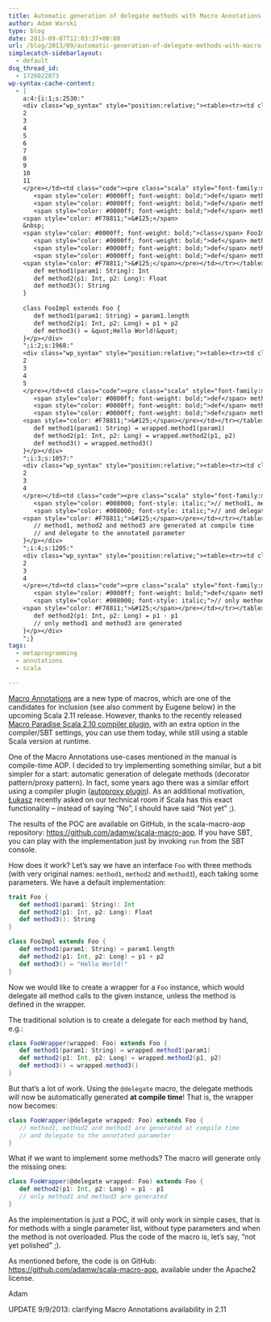 ```yaml
---
title: Automatic generation of delegate methods with Macro Annotations
author: Adam Warski
type: blog
date: 2013-09-07T12:03:37+00:00
url: /blog/2013/09/automatic-generation-of-delegate-methods-with-macro-annotations/
simplecatch-sidebarlayout:
  - default
dsq_thread_id:
  - 1726022073
wp-syntax-cache-content:
  - |
    a:4:{i:1;s:2530:"
    <div class="wp_syntax" style="position:relative;"><table><tr><td class="line_numbers"><pre>1
    2
    3
    4
    5
    6
    7
    8
    9
    10
    11
    </pre></td><td class="code"><pre class="scala" style="font-family:monospace;"><span style="color: #0000ff; font-weight: bold;">trait</span> Foo <span style="color: #F78811;">&#123;</span>
       <span style="color: #0000ff; font-weight: bold;">def</span> method1<span style="color: #F78811;">&#40;</span>param1<span style="color: #000080;">:</span> String<span style="color: #F78811;">&#41;</span><span style="color: #000080;">:</span> Int
       <span style="color: #0000ff; font-weight: bold;">def</span> method2<span style="color: #F78811;">&#40;</span>p1<span style="color: #000080;">:</span> Int, p2<span style="color: #000080;">:</span> Long<span style="color: #F78811;">&#41;</span><span style="color: #000080;">:</span> Float
       <span style="color: #0000ff; font-weight: bold;">def</span> method3<span style="color: #F78811;">&#40;</span><span style="color: #F78811;">&#41;</span><span style="color: #000080;">:</span> String
    <span style="color: #F78811;">&#125;</span>
    &nbsp;
    <span style="color: #0000ff; font-weight: bold;">class</span> FooImpl <span style="color: #0000ff; font-weight: bold;">extends</span> Foo <span style="color: #F78811;">&#123;</span>
       <span style="color: #0000ff; font-weight: bold;">def</span> method1<span style="color: #F78811;">&#40;</span>param1<span style="color: #000080;">:</span> String<span style="color: #F78811;">&#41;</span> <span style="color: #000080;">=</span> param1.<span style="color: #000000;">length</span>
       <span style="color: #0000ff; font-weight: bold;">def</span> method2<span style="color: #F78811;">&#40;</span>p1<span style="color: #000080;">:</span> Int, p2<span style="color: #000080;">:</span> Long<span style="color: #F78811;">&#41;</span> <span style="color: #000080;">=</span> p1 + p2
       <span style="color: #0000ff; font-weight: bold;">def</span> method3<span style="color: #F78811;">&#40;</span><span style="color: #F78811;">&#41;</span> <span style="color: #000080;">=</span> <span style="color: #6666FF;">&quot;Hello World!&quot;</span>
    <span style="color: #F78811;">&#125;</span></pre></td></tr></table><p class="theCode" style="display:none;">trait Foo {
       def method1(param1: String): Int
       def method2(p1: Int, p2: Long): Float
       def method3(): String
    }
    
    class FooImpl extends Foo {
       def method1(param1: String) = param1.length
       def method2(p1: Int, p2: Long) = p1 + p2
       def method3() = &quot;Hello World!&quot;
    }</p></div>
    ";i:2;s:1968:"
    <div class="wp_syntax" style="position:relative;"><table><tr><td class="line_numbers"><pre>1
    2
    3
    4
    5
    </pre></td><td class="code"><pre class="scala" style="font-family:monospace;"><span style="color: #0000ff; font-weight: bold;">class</span> FooWrapper<span style="color: #F78811;">&#40;</span>wrapped<span style="color: #000080;">:</span> Foo<span style="color: #F78811;">&#41;</span> <span style="color: #0000ff; font-weight: bold;">extends</span> Foo <span style="color: #F78811;">&#123;</span>
       <span style="color: #0000ff; font-weight: bold;">def</span> method1<span style="color: #F78811;">&#40;</span>param1<span style="color: #000080;">:</span> String<span style="color: #F78811;">&#41;</span> <span style="color: #000080;">=</span> wrapped.<span style="color: #000000;">method1</span><span style="color: #F78811;">&#40;</span>param1<span style="color: #F78811;">&#41;</span>
       <span style="color: #0000ff; font-weight: bold;">def</span> method2<span style="color: #F78811;">&#40;</span>p1<span style="color: #000080;">:</span> Int, p2<span style="color: #000080;">:</span> Long<span style="color: #F78811;">&#41;</span> <span style="color: #000080;">=</span> wrapped.<span style="color: #000000;">method2</span><span style="color: #F78811;">&#40;</span>p1, p2<span style="color: #F78811;">&#41;</span>
       <span style="color: #0000ff; font-weight: bold;">def</span> method3<span style="color: #F78811;">&#40;</span><span style="color: #F78811;">&#41;</span> <span style="color: #000080;">=</span> wrapped.<span style="color: #000000;">method3</span><span style="color: #F78811;">&#40;</span><span style="color: #F78811;">&#41;</span>
    <span style="color: #F78811;">&#125;</span></pre></td></tr></table><p class="theCode" style="display:none;">class FooWrapper(wrapped: Foo) extends Foo {
       def method1(param1: String) = wrapped.method1(param1)
       def method2(p1: Int, p2: Long) = wrapped.method2(p1, p2)
       def method3() = wrapped.method3()
    }</p></div>
    ";i:3;s:1057:"
    <div class="wp_syntax" style="position:relative;"><table><tr><td class="line_numbers"><pre>1
    2
    3
    4
    </pre></td><td class="code"><pre class="scala" style="font-family:monospace;"><span style="color: #0000ff; font-weight: bold;">class</span> FooWrapper<span style="color: #F78811;">&#40;</span><span style="color: #000080;">@</span>delegate wrapped<span style="color: #000080;">:</span> Foo<span style="color: #F78811;">&#41;</span> <span style="color: #0000ff; font-weight: bold;">extends</span> Foo <span style="color: #F78811;">&#123;</span>
       <span style="color: #008000; font-style: italic;">// method1, method2 and method3 are generated at compile time</span>
       <span style="color: #008000; font-style: italic;">// and delegate to the annotated parameter</span>
    <span style="color: #F78811;">&#125;</span></pre></td></tr></table><p class="theCode" style="display:none;">class FooWrapper(@delegate wrapped: Foo) extends Foo {
       // method1, method2 and method3 are generated at compile time
       // and delegate to the annotated parameter
    }</p></div>
    ";i:4;s:1205:"
    <div class="wp_syntax" style="position:relative;"><table><tr><td class="line_numbers"><pre>1
    2
    3
    4
    </pre></td><td class="code"><pre class="scala" style="font-family:monospace;"><span style="color: #0000ff; font-weight: bold;">class</span> FooWrapper<span style="color: #F78811;">&#40;</span><span style="color: #000080;">@</span>delegate wrapped<span style="color: #000080;">:</span> Foo<span style="color: #F78811;">&#41;</span> <span style="color: #0000ff; font-weight: bold;">extends</span> Foo <span style="color: #F78811;">&#123;</span>
       <span style="color: #0000ff; font-weight: bold;">def</span> method2<span style="color: #F78811;">&#40;</span>p1<span style="color: #000080;">:</span> Int, p2<span style="color: #000080;">:</span> Long<span style="color: #F78811;">&#41;</span> <span style="color: #000080;">=</span> p1 - p1
       <span style="color: #008000; font-style: italic;">// only method1 and method3 are generated</span>
    <span style="color: #F78811;">&#125;</span></pre></td></tr></table><p class="theCode" style="display:none;">class FooWrapper(@delegate wrapped: Foo) extends Foo {
       def method2(p1: Int, p2: Long) = p1 - p1
       // only method1 and method3 are generated
    }</p></div>
    ";}
tags:
  - metaprogramming
  - annotations
  - scala

---
```

[Macro Annotations][1] are a new type of macros, which are one of the candidates for inclusion (see also comment by Eugene below) in the upcoming Scala 2.11 release. However, thanks to the recently released [Macro Paradise Scala 2.10 compiler plugin][2], with an extra option in the compiler/SBT settings, you can use them today, while still using a stable Scala version at runtime.

One of the Macro Annotations use-cases mentioned in the manual is compile-time AOP. I decided to try implementing something similar, but a bit simpler for a start: automatic generation of delegate methods (decorator pattern/proxy pattern). In fact, some years ago there was a similar effort using a compiler plugin ([autoproxy plugin][3]). As an additional motivation, [Łukasz][4] recently asked on our technical room if Scala has this exact functionality &#8211; instead of saying &#8220;No&#8221;, I should have said &#8220;Not yet&#8221; ;).

The results of the POC are available on GitHub, in the scala-macro-aop repository: <https://github.com/adamw/scala-macro-aop>. If you have SBT, you can play with the implementation just by invoking `run` from the SBT console.

How does it work? Let&#8217;s say we have an interface `Foo` with three methods (with very original names: `method1`, `method2` and `method3`), each taking some parameters. We have a default implementation:
```scala
trait Foo {
   def method1(param1: String): Int
   def method2(p1: Int, p2: Long): Float
   def method3(): String
}

class FooImpl extends Foo {
   def method1(param1: String) = param1.length
   def method2(p1: Int, p2: Long) = p1 + p2
   def method3() = "Hello World!"
}
```

Now we would like to create a wrapper for a `Foo` instance, which would delegate all method calls to the given instance, unless the method is defined in the wrapper.

The traditional solution is to create a delegate for each method by hand, e.g.:
```scala
class FooWrapper(wrapped: Foo) extends Foo {
   def method1(param1: String) = wrapped.method1(param1)
   def method2(p1: Int, p2: Long) = wrapped.method2(p1, p2)
   def method3() = wrapped.method3()
}
```

But that&#8217;s a lot of work. Using the `@delegate` macro, the delegate methods will now be automatically generated **at compile time**! That is, the wrapper now becomes:
```scala
class FooWrapper(@delegate wrapped: Foo) extends Foo {
   // method1, method2 and method3 are generated at compile time
   // and delegate to the annotated parameter
}
```

What if we want to implement some methods? The macro will generate only the missing ones:
```scala
class FooWrapper(@delegate wrapped: Foo) extends Foo {
   def method2(p1: Int, p2: Long) = p1 - p1
   // only method1 and method3 are generated
}
```

As the implementation is just a POC, it will only work in simple cases, that is for methods with a single parameter list, without type parameters and when the method is not overloaded. Plus the code of the macro is, let&#8217;s say, &#8220;not yet polished&#8221; ;).

As mentioned before, the code is on GitHub: <https://github.com/adamw/scala-macro-aop>, available under the Apache2 license.

Adam

UPDATE 9/9/2013: clarifying Macro Annotations availability in 2.11

 [1]: http://docs.scala-lang.org/overviews/macros/annotations.html
 [2]: http://docs.scala-lang.org/overviews/macros/paradise.html
 [3]: https://github.com/kevinwright/Autoproxy-Lite
 [4]: https://twitter.com/Zuchos
